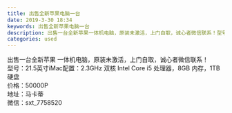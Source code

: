 ```yaml
---
title: 出售全新苹果电脑一台
date: 2019-3-30 18:34
keywords: 出售全新苹果电脑一台
description: 出售一台全新苹果一体机电脑，原装未激活，上门自取，诚心者微信联系！型号：21.5英寸iMac配置：2.3GHz双核IntelCorei5处理器，8GB内存，1TB硬盘价格：50000P地址：马卡蒂微信：sxt_7758520
categories: used
---
```

<td class="t_f" id="postmessage_3350120">

出售一台全新苹果 一体机电脑，原装未激活，上门自取，诚心者微信联系！<br/>
型号：21.5英寸iMac配置：2.3GHz 双核 Intel Core i5 处理器，8GB 内存，1TB 硬盘<br/>
价格：50000P<br/>
地址：马卡蒂<br/>
微信：sxt_7758520<br/>
<br/>
</td>
